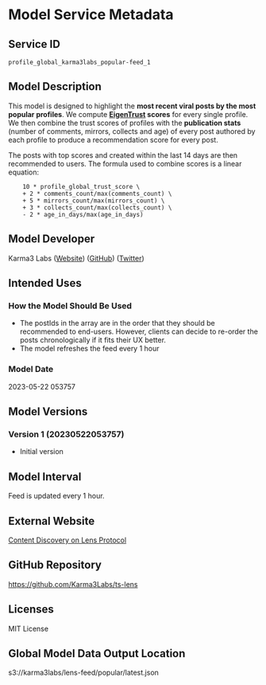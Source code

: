 # Model Service Metadata

## Service ID

`profile_global_karma3labs_popular-feed_1`

## Model Description

This model is designed to highlight the **most recent viral posts by the most popular profiles**. We compute **[EigenTrust](https://karma3-labs.gitbook.io/karma3labs/eigentrust) scores** for every single profile. We then combine the trust scores of profiles with the **publication stats** (number of comments, mirrors, collects and age) of every post authored by each profile to produce a recommendation score for every post.

The posts with top scores and created within the last 14 days are then recommended to users.  The formula used to combine scores is a linear equation: 
```
    10 * profile_global_trust_score \
    + 2 * comments_count/max(comments_count) \
    + 5 * mirrors_count/max(mirrors_count) \ 
    + 3 * collects_count/max(collects_count) \
    - 2 * age_in_days/max(age_in_days)
```

## Model Developer

Karma3 Labs
([Website](https://karma3labs.com/))
([GitHub](https://github.com/Karma3Labs/))
([Twitter](https://twitter.com/Karma3Labs/))

## Intended Uses

### How the Model Should Be Used
* The postIds in the array are in the order that they should be recommended to end-users. However, clients can decide to re-order the posts chronologically if it fits their UX better.
* The model refreshes the feed every 1 hour

### Model Date

2023-05-22 053757

## Model Versions

### Version 1 (20230522053757)

* Initial version

## Model Interval

Feed is updated every 1 hour.

## External Website

[Content Discovery on Lens Protocol](https://www.notion.so/karma3labs/Content-Discovery-on-Lens-Protocol-e13aae4dcfc64532af32d74a521dbca8#c2f4192a85ae4d90b9d3bb9af20707fd)

## GitHub Repository

https://github.com/Karma3Labs/ts-lens

## Licenses

MIT License

## Global Model Data Output Location

s3://karma3labs/lens-feed/popular/latest.json

